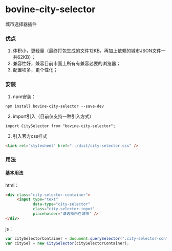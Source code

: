 ﻿# bovine-city-selector

城市选择器插件



### 优点

1. 体积小，更轻量（最终打包生成的文件12KB，再加上依赖的城市JSON文件一共62KB）；
2. 兼容性好，兼容目前市面上所有有兼容必要的浏览器；
3. 配置项多，更个性化；



### 安装

1.  npm安装：

```
npm install bovine-city-selector --save-dev
```

2.  import引入（目前仅支持一种引入方式）

```
import CitySelector from "bovine-city-selector";
```

3.  引入官方css样式

```html
<link rel="stylesheet" href="../dist/city-selector.css" />
```



### 用法

#### 基本用法

html：

```html
<div class="city-selector-container">
     <input type="text" 
            data-type="city-selector" 
            class="city-selector-input" 
            placeholder="请选择所在城市" />
</div>
```

js：

```javascript
var citySelectorContainer = document.querySelector(".city-selector-container");
var citySel = new CitySelector(citySelectorContainer);
```



